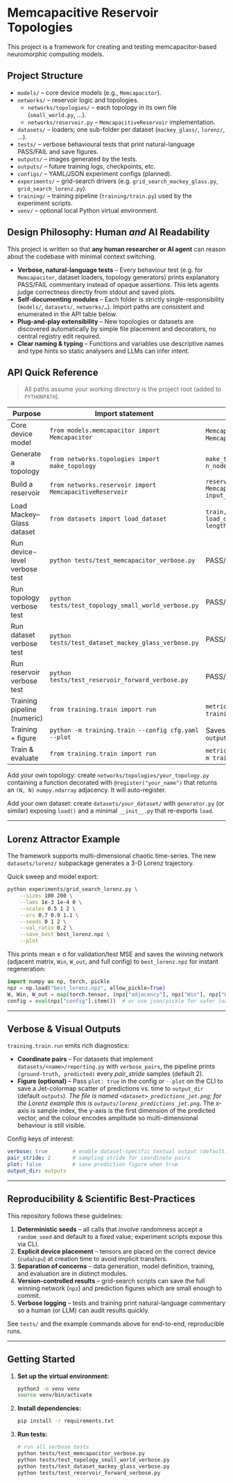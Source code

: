 # Memcapacitive Reservoir Topologies

This project is a framework for creating and testing memcapacitor-based neuromorphic computing models.

## Project Structure

- `models/`              – core device models (e.g., `Memcapacitor`).
- `networks/`            – reservoir logic and topologies.
  - `networks/topologies/`   – each topology in its own file (`small_world.py`, …).
  - `networks/reservoir.py`  – `MemcapacitiveReservoir` implementation.
- `datasets/`            – loaders; one sub-folder per dataset (`mackey_glass/`, `lorenz/`, …).
- `tests/`               – verbose behavioural tests that print natural-language PASS/FAIL and save figures.
- `outputs/`       – images generated by the tests.
- `outputs/`             – future training logs, checkpoints, etc.
- `configs/`             – YAML/JSON experiment configs (planned).
- `experiments/`         – grid-search drivers (e.g. `grid_search_mackey_glass.py`, `grid_search_lorenz.py`).
- `training/`            – training pipeline (`training/train.py`) used by the experiment scripts.
- `venv/`                – optional local Python virtual environment.

## Design Philosophy: Human *and* AI Readability

This project is written so that **any human researcher or AI agent** can reason
about the codebase with minimal context switching.

* **Verbose, natural-language tests** – Every behaviour test (e.g. for
  `Memcapacitor`, dataset loaders, topology generators) prints explanatory
  PASS/FAIL commentary instead of opaque assertions.  This lets agents judge
  correctness directly from stdout and saved plots.
* **Self-documenting modules** – Each folder is strictly single-responsibility
  (`models/`, `datasets/`, `networks/…`).  Import paths are consistent and
  enumerated in the API table below.
* **Plug-and-play extensibility** – New topologies or datasets are discovered
  automatically by simple file placement and decorators, no central registry
  edit required.
* **Clear naming & typing** – Functions and variables use descriptive names and
  type hints so static analysers and LLMs can infer intent.


## API Quick Reference

> All paths assume your working directory is the project root (added to `PYTHONPATH`).

| Purpose | Import statement | Primary callables |
|---------|------------------|-------------------|
| Core device model | `from models.memcapacitor import Memcapacitor` | `Memcapacitor.forward(v)` , `Memcapacitor.reset()` |
| Generate a topology | `from networks.topologies import make_topology` | `make_topology("small_world", n_nodes=500, k=6, beta=0.2)` |
| Build a reservoir | `from networks.reservoir import MemcapacitiveReservoir` | `reservoir = MemcapacitiveReservoir(adj_matrix, input_dim)` |
| Load Mackey–Glass dataset | `from datasets import load_dataset` | `train, test = load_dataset("mackey_glass", length=10000)` |
| Run device-level verbose test | `python tests/test_memcapacitor_verbose.py` | PASS/FAIL + plots |
| Run topology verbose test | `python tests/test_topology_small_world_verbose.py` | PASS/FAIL + heat-map |
| Run dataset verbose test | `python tests/test_dataset_mackey_glass_verbose.py` | PASS/FAIL + plot |
| Run reservoir verbose test | `python tests/test_reservoir_forward_verbose.py` | PASS/FAIL + plot |
| Training pipeline (numeric) | `from training.train import run` | `metrics = run(cfg)` / `python -m training.train --config cfg.yaml` |
| Training + figure | `python -m training.train --config cfg.yaml --plot` | Saves coloured prediction PNG to `outputs/` |
| Train & evaluate | `from training.train import run` | `metrics = run(cfg_dict)` or `python -m training.train --config my.yaml` |

Add your own topology: create `networks/topologies/your_topology.py` containing a function decorated with `@register("your_name")` that returns an `(N, N)` `numpy.ndarray` adjacency. It will auto-register.

Add your own dataset: create `datasets/your_dataset/` with `generator.py` (or similar) exposing `load()` and a minimal `__init__.py` that re-exports `load`.

---

## Lorenz Attractor Example

The framework supports multi-dimensional chaotic time-series.  The new
`datasets/lorenz/` subpackage generates a 3-D Lorenz trajectory.

Quick sweep and model export:
```bash
python experiments/grid_search_lorenz.py \
    --sizes 100 200 \
    --lams 1e-3 1e-4 0 \
    --scales 0.5 1 2 \
    --srs 0.7 0.9 1.1 \
    --seeds 0 1 2 \
    --val_ratio 0.2 \
    --save_best best_lorenz.npz \
    --plot
```
This prints mean ± σ for validation/test MSE and saves the winning network
(adjacent matrix, `Win`, `W_out`, and full config) to `best_lorenz.npz` for
instant regeneration:
```python
import numpy as np, torch, pickle
npz = np.load("best_lorenz.npz", allow_pickle=True)
W, Win, W_out = map(torch.tensor, (npz["adjacency"], npz["Win"], npz["W_out"]))
config = eval(npz["config"].item())  # or use json/pickle for safer loading
```

---

## Verbose & Visual Outputs

`training.train.run` emits rich diagnostics:

* **Coordinate pairs** – For datasets that implement `datasets/<name>/reporting.py` with `verbose_pairs`, the pipeline prints `(ground-truth, predicted)` every *pair_stride* samples (default 2).
* **Figure (optional)** – Pass `plot: true` in the config or `--plot` on the CLI to save a Jet-colormap scatter of predictions vs. time to `output_dir` (default `outputs`).
  *The file is named `<dataset>_predictions_jet.png`; for the Lorenz example this is `outputs/lorenz_predictions_jet.png`.*
  The x-axis is sample index, the y-axis is the first dimension of the predicted vector, and the colour encodes amplitude so multi-dimensional behaviour is still visible.

Config keys of interest:
```yaml
verbose: true        # enable dataset‐specific textual output (default)
pair_stride: 2       # sampling stride for coordinate pairs
plot: false          # save prediction figure when true
output_dir: outputs
```

---

## Reproducibility & Scientific Best-Practices

This repository follows these guidelines:

1. **Deterministic seeds** – all calls that involve randomness accept a `random_seed` and default to a fixed value; experiment scripts expose this via CLI.
2. **Explicit device placement** – tensors are placed on the correct device (`cuda`/`cpu`) at creation time to avoid implicit transfers.
3. **Separation of concerns** – data generation, model definition, training, and evaluation are in distinct modules.
4. **Version-controlled results** – grid-search scripts can save the full winning network (`npz`) and prediction figures which are small enough to commit.
5. **Verbose logging** – tests and training print natural-language commentary so a human (or LLM) can audit results quickly.

See `tests/` and the example commands above for end-to-end, reproducible runs.

---

## Getting Started

1.  **Set up the virtual environment:**
    ```bash
    python3 -m venv venv
    source venv/bin/activate
    ```

2.  **Install dependencies:**
    ```bash
    pip install -r requirements.txt
    ```

3.  **Run tests:**
    ```bash
    # run all verbose tests
    python tests/test_memcapacitor_verbose.py
    python tests/test_topology_small_world_verbose.py
    python tests/test_dataset_mackey_glass_verbose.py
    python tests/test_reservoir_forward_verbose.py
    ```
